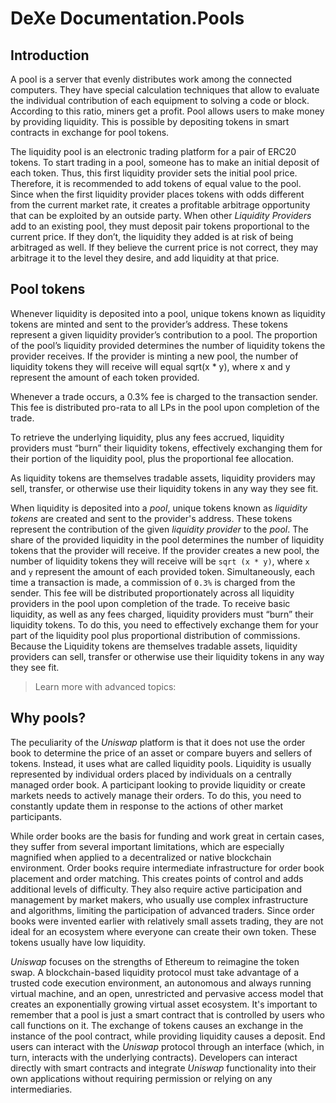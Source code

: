 # DeXe Documentation.Pools

## Introduction


A pool is a server that evenly distributes work among the connected computers. They have special calculation techniques that allow to evaluate the individual contribution of each equipment to solving a code or block. According to this ratio, miners get a profit.
Pool allows users to make money by providing liquidity. This is possible by depositing tokens in smart contracts in exchange for pool tokens.

The liquidity pool is an electronic trading platform for a pair of ERC20 tokens. To start trading in a pool, someone has to make an initial deposit of each token. Thus, this first liquidity provider sets the initial pool price. Therefore, it is recommended to add tokens of equal value to the pool. Since when the first liquidity provider places tokens with odds different from the current market rate, it creates a profitable arbitrage opportunity that can be exploited by an outside party.
When other *Liquidity Providers* add to an existing pool, they must deposit pair tokens proportional to the current price. If they don’t, the liquidity they added is at risk of being arbitraged as well. If they believe the current price is not correct, they may arbitrage it to the level they desire, and add liquidity at that price.


## Pool tokens

Whenever liquidity is deposited into a pool, unique tokens known as liquidity tokens are minted and sent to the provider’s address. These tokens represent a given liquidity provider’s contribution to a pool. The proportion of the pool’s liquidity provided determines the number of liquidity tokens the provider receives. If the provider is minting a new pool, the number of liquidity tokens they will receive will equal sqrt(x * y), where x and y represent the amount of each token provided.

Whenever a trade occurs, a 0.3% fee is charged to the transaction sender. This fee is distributed pro-rata to all LPs in the pool upon completion of the trade.

To retrieve the underlying liquidity, plus any fees accrued, liquidity providers must “burn” their liquidity tokens, effectively exchanging them for their portion of the liquidity pool, plus the proportional fee allocation.

As liquidity tokens are themselves tradable assets, liquidity providers may sell, transfer, or otherwise use their liquidity tokens in any way they see fit.



When liquidity is deposited into a *pool*, unique tokens known as *liquidity tokens* are created and sent to the provider's address. These tokens represent the contribution of the given *liquidity provider* to the *pool*. The share of the provided liquidity in the pool determines the number of liquidity tokens that the provider will receive. If the provider creates a new pool, the number of liquidity tokens they will receive will be `sqrt (x * y)`, where `x` and `y` represent the amount of each provided token. Simultaneously, each time a transaction is made, a commission of `0.3%` is charged from the sender. This fee will be distributed proportionately across all liquidity providers in the pool upon completion of the trade. To receive basic liquidity, as well as any fees charged, liquidity providers must “burn” their liquidity tokens. To do this, you need to effectively exchange them for your part of the liquidity pool plus proportional distribution of commissions. Because the Liquidity tokens are themselves tradable assets, liquidity providers can sell, transfer or otherwise use their liquidity tokens in any way they see fit. 

> Learn more with advanced topics:

<!--
Understanding Returns

Fees
-->


## Why pools?

The peculiarity of the *Uniswap* platform is that it does not use the order book to determine the price of an asset or compare buyers and sellers of tokens. Instead, it uses what are called liquidity pools. Liquidity is usually represented by individual orders placed by individuals on a centrally managed order book. A participant looking to provide liquidity or create markets needs to actively manage their orders. To do this, you need to constantly update them in response to the actions of other market participants. 

While order books are the basis for funding and work great in certain cases, they suffer from several important limitations, which are especially magnified when applied to a decentralized or native blockchain environment. Order books require intermediate infrastructure for order book placement and order matching. This creates points of control and adds additional levels of difficulty. They also require active participation and management by market makers, who usually use complex infrastructure and algorithms, limiting the participation of advanced traders. Since order books were invented earlier with relatively small assets trading, they are not ideal for an ecosystem where everyone can create their own token. These tokens usually have low liquidity. 

*Uniswap* focuses on the strengths of Ethereum to reimagine the token swap. A blockchain-based liquidity protocol must take advantage of a trusted code execution environment, an autonomous and always running virtual machine, and an open, unrestricted and pervasive access model that creates an exponentially growing virtual asset ecosystem. It's important to remember that a pool is just a smart contract that is controlled by users who call functions on it. The exchange of tokens causes an exchange in the instance of the pool contract, while providing liquidity causes a deposit. End users can interact with the *Uniswap* protocol through an interface (which, in turn, interacts with the underlying contracts). Developers can interact directly with smart contracts and integrate *Uniswap* functionality into their own applications without requiring permission or relying on any intermediaries. 


<!-- ## Developer resources

To see how to pool tokens in a smart contract read Providing Liquidity. -->
